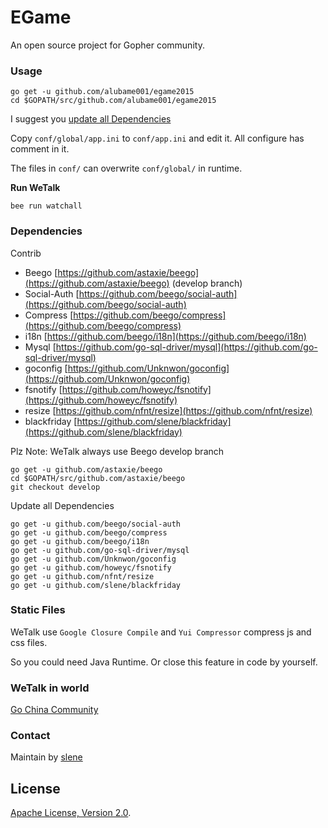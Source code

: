 # EGame

An open source project for Gopher community.

### Usage

```
go get -u github.com/alubame001/egame2015
cd $GOPATH/src/github.com/alubame001/egame2015
```

I suggest you [update all Dependencies](#dependencies)

Copy `conf/global/app.ini` to `conf/app.ini` and edit it. All configure has comment in it.

The files in `conf/` can overwrite `conf/global/` in runtime.


**Run WeTalk**

```
bee run watchall
```

### Dependencies

Contrib

* Beego [https://github.com/astaxie/beego](https://github.com/astaxie/beego) (develop branch)
* Social-Auth [https://github.com/beego/social-auth](https://github.com/beego/social-auth)
* Compress [https://github.com/beego/compress](https://github.com/beego/compress)
* i18n [https://github.com/beego/i18n](https://github.com/beego/i18n)
* Mysql [https://github.com/go-sql-driver/mysql](https://github.com/go-sql-driver/mysql)
* goconfig [https://github.com/Unknwon/goconfig](https://github.com/Unknwon/goconfig)
* fsnotify [https://github.com/howeyc/fsnotify](https://github.com/howeyc/fsnotify)
* resize [https://github.com/nfnt/resize](https://github.com/nfnt/resize)
* blackfriday [https://github.com/slene/blackfriday](https://github.com/slene/blackfriday)

Plz Note: WeTalk always use Beego develop branch

```
go get -u github.com/astaxie/beego
cd $GOPATH/src/github.com/astaxie/beego
git checkout develop
```

Update all Dependencies

```
go get -u github.com/beego/social-auth
go get -u github.com/beego/compress
go get -u github.com/beego/i18n
go get -u github.com/go-sql-driver/mysql
go get -u github.com/Unknwon/goconfig
go get -u github.com/howeyc/fsnotify
go get -u github.com/nfnt/resize
go get -u github.com/slene/blackfriday
```

### Static Files

WeTalk use `Google Closure Compile` and `Yui Compressor` compress js and css files.

So you could need Java Runtime. Or close this feature in code by yourself.

### WeTalk in world

[Go China Community](http://bbs.go-china.org/)

### Contact

Maintain by [slene](https://github.com/slene)

## License

[Apache License, Version 2.0](http://www.apache.org/licenses/LICENSE-2.0.html).
